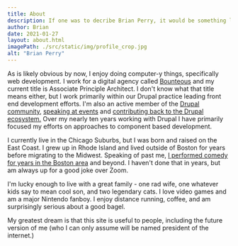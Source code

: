 ```yaml
---
title: About
description: If one was to decribe Brian Perry, it would be something like this.
author: Brian
date: 2021-01-27
layout: about.html
imagePath: ./src/static/img/profile_crop.jpg
alt: "Brian Perry"
---
```


As is likely obvious by now, I enjoy doing computer-y things, specifically web development. I work for a digital agency called [Bounteous](https://bounteous.com) and my current title is Associate Principle Architect. I don't know what that title means either, but I work primarily within our Drupal practice leading front end development efforts. I'm also an active member of the [Drupal community](https://www.drupal.org/community), [speaking at events](https://noti.st/brianperry) and [contributing back to the Drupal ecosystem.](https://www.drupal.org/u/brianperry) Over my nearly ten years working with Drupal I have primarily focused my efforts on approaches to component based development.

I currently live in the Chicago Suburbs, but I was born and raised on the East Coast. I grew up in Rhode Island and lived outside of Boston for years before migrating to the Midwest. Speaking of past me, [I performed comedy for years in the Boston area](https://www.improvboston.com/) and beyond. I haven't done that in years, but am always up for a good joke over Zoom.

I'm lucky enough to live with a great family - one rad wife, one whatever kids say to mean cool son, and two legendary cats. I love video games and am a major Nintendo fanboy. I enjoy distance running, coffee, and am surprisingly serious about a good bagel.

My greatest dream is that this site is useful to people, including the future version of me (who I can only assume will be named president of the internet.)

<!--more-->